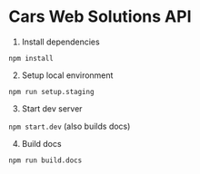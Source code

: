 # Cars Web Solutions API

1. Install dependencies

`npm install`

2. Setup local environment

`npm run setup.staging`

3. Start dev server

`npm start.dev` (also builds docs)

4. Build docs

`npm run build.docs`
